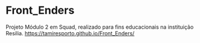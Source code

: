 # Front_Enders
Projeto Módulo 2 em Squad, realizado para fins educacionais na instituição Resilia.
https://tamiresporto.github.io/Front_Enders/
